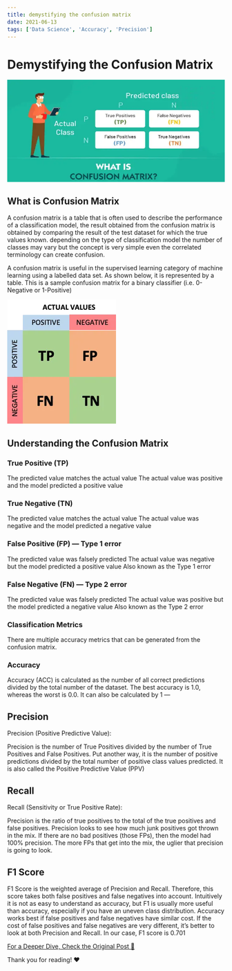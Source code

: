 ```yaml
---
title: demystifying the confusion matrix
date: 2021-06-13
tags: ['Data Science', 'Accuracy', 'Precision']
---
```


# Demystifying the Confusion Matrix

![Alt text](/images/demystifying-the-confusion-matrix.png)

## What is Confusion Matrix

A confusion matrix is a table that is often used to describe the performance of a classification
model, the result obtained from the confusion matrix is obtained by comparing the result of the test
dataset for which the true values known. depending on the type of classification model the number of
classes may vary but the concept is very simple even the correlated terminology can create
confusion.

A confusion matrix is useful in the supervised learning category of machine learning using a
labelled data set. As shown below, it is represented by a table. This is a sample confusion matrix
for a binary classifier (i.e. 0-Negative or 1-Positive)

![confusion-matrix](/images/confusion-matrix-1.png)

## Understanding the Confusion Matrix

### True Positive (TP)

The predicted value matches the actual value The actual value was positive and the model predicted a
positive value

### True Negative (TN)

The predicted value matches the actual value The actual value was negative and the model predicted a
negative value

### False Positive (FP) — Type 1 error

The predicted value was falsely predicted The actual value was negative but the model predicted a
positive value Also known as the Type 1 error

### False Negative (FN) — Type 2 error

The predicted value was falsely predicted The actual value was positive but the model predicted a
negative value Also known as the Type 2 error

### Classification Metrics

There are multiple accuracy metrics that can be generated from the confusion matrix.

### Accuracy

Accuracy (ACC) is calculated as the number of all correct predictions divided by the total number of
the dataset. The best accuracy is 1.0, whereas the worst is 0.0. It can also be calculated by 1 —

## Precision

Precision (Positive Predictive Value):

Precision is the number of True Positives divided by the number of True Positives and False
Positives. Put another way, it is the number of positive predictions divided by the total number of
positive class values predicted. It is also called the Positive Predictive Value (PPV)

## Recall

Recall (Sensitivity or True Positive Rate):

Precision is the ratio of true positives to the total of the true positives and false positives.
Precision looks to see how much junk positives got thrown in the mix. If there are no bad positives
(those FPs), then the model had 100% precision. The more FPs that get into the mix, the uglier that
precision is going to look.

## F1 Score

F1 Score is the weighted average of Precision and Recall. Therefore, this score takes both false
positives and false negatives into account. Intuitively it is not as easy to understand as accuracy,
but F1 is usually more useful than accuracy, especially if you have an uneven class distribution.
Accuracy works best if false positives and false negatives have similar cost. If the cost of false
positives and false negatives are very different, it’s better to look at both Precision and Recall.
In our case, F1 score is 0.701

[For a Deeper Dive, Check the Original Post 🔗](https://medium.com/@akladyous/confusion-matrix-9d1ac93deb6d)

Thank you for reading! ❤️

